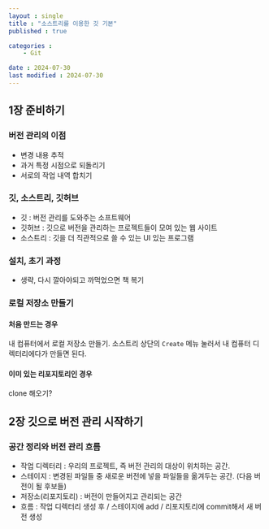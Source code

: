 ```yaml
---
layout : single
title : "소스트리를 이용한 깃 기본"
published : true

categories : 
    - Git

date : 2024-07-30
last modified : 2024-07-30
---
```


## 1장 준비하기
### 버전 관리의 이점 
- 변경 내용 추적
- 과거 특정 시점으로 되돌리기
- 서로의 작업 내역 합치기

### 깃, 소스트리, 깃허브
- 깃 : 버전 관리를 도와주는 소프트웨어
- 깃허브 : 깃으로 버전을 관리하는 프로젝트들이 모여 있는 웹 사이트
- 소스트리 : 깃을 더 직관적으로 쓸 수 있는 UI 있는 프로그램

### 설치, 초기 과정 
- 생략, 다시 깔아야되고 까먹었으면 책 복기

### 로컬 저장소 만들기
#### 처음 만드는 경우
내 컴퓨터에서 로컬 저장소 만들기. 소스트리 상단의 `Create` 메뉴 눌러서 내 컴퓨터 디렉터리에다가 만들면 된다. 
  
#### 이미 있는 리포지토리인 경우
clone 해오기?

## 2장 깃으로 버전 관리 시작하기
### 공간 정리와 버전 관리 흐름
- 작업 디렉터리 : 우리의 프로젝트, 즉 버전 관리의 대상이 위치하는 공간.  
- 스테이지 : 변경된 파일들 중 새로운 버전에 넣을 파일들을 옮겨두는 공간. (다음 버전이 될 후보들)
- 저장소(리포지토리) : 버전이 만들어지고 관리되는 공간
- 흐름 : 작업 디렉터리 생성 후 / 스테이지에 add / 리포지토리에 commit해서 새 버전 생성 